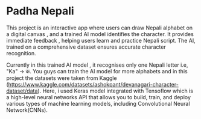 
# Padha Nepali

This project is an interactive app where users can draw Nepali 
alphabet on a digital canvas , and a trained AI model identifies the character. It provides immediate feedback , helping users learn and practice Nepali script. The AI, trained on a comprehensive dataset ensures accurate character recognition.

Currently in this trained AI model , it recognises only one Nepali letter i.e, "Ka" -> क.
You guys can train the AI model for more alphabets and in this project the datasets were taken from Kaggle (https://www.kaggle.com/datasets/ashokpant/devanagari-character-dataset/data).
Here, i used Keras model integrated with Tensoflow which is a high-level neural networks API that allows you to build, train, and deploy various types of machine learning models, 
including Convolutional Neural Network(CNNs).
